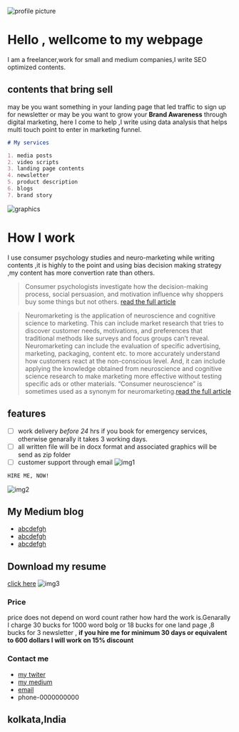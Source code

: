 ![profile picture](https://raw.githubusercontent.com/Jay151061/jay151061.github.io/main/profile-img1.png)

# Hello , wellcome to my webpage

I am a freelancer,work for small and medium companies,I write SEO optimized contents.

## contents that bring sell
may be you want something in your landing page that led traffic to sign up for newsletter or may be you want to grow your  __Brand Awareness__  through digital marketing,
here I come to help ,I write using data analysis that helps multi touch point to enter in marketing funnel.

``` markdown
# My services

1. media posts
2. video scripts
3. landing page contents
4. newsletter
5. product description
6. blogs
7. brand story 

```
![graphics](https://raw.githubusercontent.com/Jay151061/jay151061.github.io/main/20220313_155228_0000.png)


# How I work
I use consumer psychology studies and neuro-marketing while writing contents ,it is highly to the point and using bias decision making strategy ,my content has more convertion rate than others.

>    Consumer psychologists investigate how the decision-making process, social persuasion, and motivation influence why shoppers buy some things but not others.
[read the full article](https://www.verywellmind.com/what-is-consumer-psychology-2794899)

>    Neuromarketing is the application of neuroscience and cognitive science to marketing. This can include market research that tries to discover customer needs, motivations, and preferences that traditional methods like surveys and focus groups can’t reveal.  Neuromarketing can include the evaluation of specific advertising, marketing, packaging, content etc. to more accurately understand how customers react at the non-conscious level. And, it can include applying the knowledge obtained from neuroscience and cognitive science research to make marketing more effective without testing specific ads or other materials.
 “Consumer neuroscience” is sometimes used as a synonym for neuromarketing.[read the full article](https://www.neurosciencemarketing.com/blog/articles/what-is-neuromarketing.html)
 

 
## features
- [ ] work delivery *before 24* hrs if you book for emergency services, otherwise genarally it takes 3 working days.
- [ ] all written file will be in docx format and associated graphics will be send as zip folder
- [ ] customer support through email
![img1](https://raw.githubusercontent.com/Jay151061/jay151061.github.io/main/20220313_161443_0000.png)

```markdown
HIRE ME, NOW!
```
![img2](https://raw.githubusercontent.com/Jay151061/jay151061.github.io/97d39d084b3565db4f8eb347d3ae675e26715b8c/20220313_161845_0000.png)
## My Medium blog
- [abcdefgh](xyz.xyz)
- [abcdefgh](xyz.xyz)
- [abcdefgh](xyz.xyz)
## Download my resume
[click here](https://google.com)
![img3](https://raw.githubusercontent.com/Jay151061/jay151061.github.io/main/20220313_160021_0000.png)

### Price
price does not depend on word count rather how hard the work is.Genarally I charge 30 bucks for 1000 word bolg or 18 bucks for one land page ,8 bucks for 3 newsletter ,
 __if you hire me for minimum 30 days or equivalent to 600 dollars I will work on 15% discount__
### Contact me
- [my twiter](https://mobile.twitter.com/anueya1)
- [my medium](medium.com)
- [email](google.com)
- phone-0000000000


## kolkata,India
